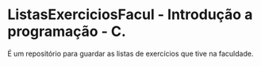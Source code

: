 # ListasExerciciosFacul - Introdução a programação - C.

É um repositório para guardar as listas de exercícios que tive na faculdade.

